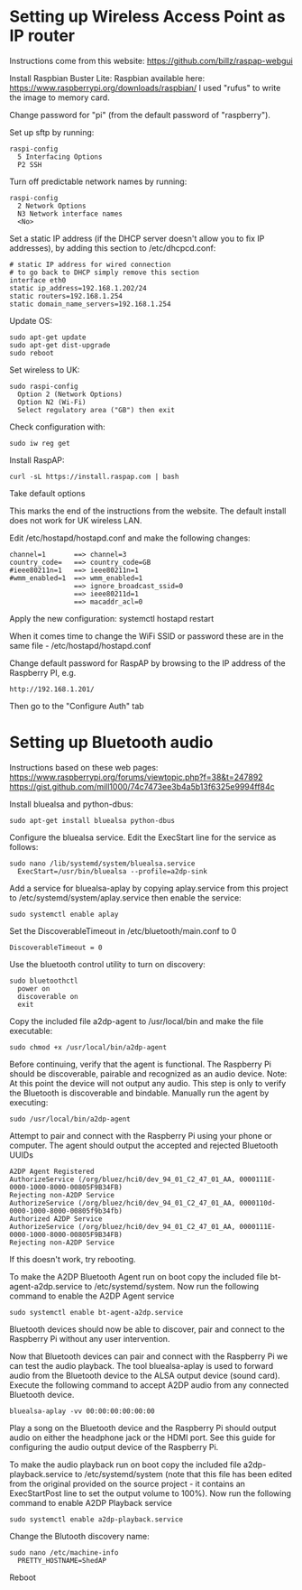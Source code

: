 Setting up Wireless Access Point as IP router
=============================================

Instructions come from this website:
https://github.com/billz/raspap-webgui

Install Raspbian Buster Lite:
Raspbian available here: https://www.raspberrypi.org/downloads/raspbian/
I used "rufus" to write the image to memory card.

Change password for "pi" (from the default password of "raspberry").

Set up sftp by running:
```
raspi-config
  5 Interfacing Options
  P2 SSH
```

Turn off predictable network names by running:
```
raspi-config
  2 Network Options
  N3 Network interface names
  <No>
```

Set a static IP address (if the DHCP server doesn't allow you
to fix IP addresses), by adding this section to /etc/dhcpcd.conf:
```
# static IP address for wired connection
# to go back to DHCP simply remove this section
interface eth0
static ip_address=192.168.1.202/24
static routers=192.168.1.254
static domain_name_servers=192.168.1.254
```

Update OS:
```
sudo apt-get update
sudo apt-get dist-upgrade
sudo reboot
```

Set wireless to UK:
```
sudo raspi-config
  Option 2 (Network Options)
  Option N2 (Wi-Fi)
  Select regulatory area ("GB") then exit
```
Check configuration with:
```
sudo iw reg get
```

Install RaspAP:
```
curl -sL https://install.raspap.com | bash
```
Take default options

This marks the end of the instructions from the website.
The default install does not work for UK wireless LAN.

Edit /etc/hostapd/hostapd.conf and make the following changes:

```
channel=1       ==> channel=3
country_code=   ==> country_code=GB
#ieee80211n=1   ==> ieee80211n=1
#wmm_enabled=1  ==> wmm_enabled=1
                ==> ignore_broadcast_ssid=0
                ==> ieee80211d=1
                ==> macaddr_acl=0
```

Apply the new configuration:
  systemctl hostapd restart

When it comes time to change the WiFi SSID or password these
are in the same file - /etc/hostapd/hostapd.conf

Change default password for RaspAP by browsing to the IP
address of the Raspberry PI, e.g.
```
http://192.168.1.201/
```
Then go to the "Configure Auth" tab


Setting up Bluetooth audio
==========================

Instructions based on these web pages:
https://www.raspberrypi.org/forums/viewtopic.php?f=38&t=247892
https://gist.github.com/mill1000/74c7473ee3b4a5b13f6325e9994ff84c

Install bluealsa and python-dbus:
```
sudo apt-get install bluealsa python-dbus
```

Configure the bluealsa service. Edit the ExecStart line for the service as follows:
```
sudo nano /lib/systemd/system/bluealsa.service
  ExecStart=/usr/bin/bluealsa --profile=a2dp-sink
```

Add a service for bluealsa-aplay by copying aplay.service
from this project to /etc/systemd/system/aplay.service then
enable the service:
```
sudo systemctl enable aplay
```

Set the DiscoverableTimeout in /etc/bluetooth/main.conf to 0
```
DiscoverableTimeout = 0
```

Use the bluetooth control utility to turn on discovery:
```
sudo bluetoothctl
  power on
  discoverable on
  exit
```

Copy the included file a2dp-agent to /usr/local/bin 
and make the file executable:
```
sudo chmod +x /usr/local/bin/a2dp-agent
```

Before continuing, verify that the agent is functional. 
The Raspberry Pi should be discoverable, pairable and 
recognized as an audio device. Note: At this point the 
device will not output any audio.  This step is only to 
verify the Bluetooth is discoverable and bindable.
Manually run the agent by executing:
```
sudo /usr/local/bin/a2dp-agent
```
Attempt to pair and connect with the Raspberry Pi using your phone or computer.
The agent should output the accepted and rejected Bluetooth UUIDs

```
A2DP Agent Registered
AuthorizeService (/org/bluez/hci0/dev_94_01_C2_47_01_AA, 0000111E-0000-1000-8000-00805F9B34FB)
Rejecting non-A2DP Service
AuthorizeService (/org/bluez/hci0/dev_94_01_C2_47_01_AA, 0000110d-0000-1000-8000-00805f9b34fb)
Authorized A2DP Service
AuthorizeService (/org/bluez/hci0/dev_94_01_C2_47_01_AA, 0000111E-0000-1000-8000-00805F9B34FB)
Rejecting non-A2DP Service
```

If this doesn't work, try rebooting.

To make the A2DP Bluetooth Agent run on boot copy the included 
file bt-agent-a2dp.service to /etc/systemd/system. Now run the 
following command to enable the A2DP Agent service
```
sudo systemctl enable bt-agent-a2dp.service
```
Bluetooth devices should now be able to discover, pair and connect 
to the Raspberry Pi without any user intervention.

Now that Bluetooth devices can pair and connect with the Raspberry Pi 
we can test the audio playback. The tool bluealsa-aplay is used to 
forward audio from the Bluetooth device to the ALSA output device (sound card).
Execute the following command to accept A2DP audio from any connected Bluetooth device.
```
bluealsa-aplay -vv 00:00:00:00:00:00
```
Play a song on the Bluetooth device and the Raspberry Pi should output audio on 
either the headphone jack or the HDMI port. See this guide for configuring the 
audio output device of the Raspberry Pi.

To make the audio playback run on boot copy the included file a2dp-playback.service 
to /etc/systemd/system (note that this file has been edited from the original
provided on the source project - it contains an ExecStartPost line to set
the output volume to 100%). Now run the following command to enable A2DP Playback service
```
sudo systemctl enable a2dp-playback.service
```

Change the Blutooth discovery name:
```
sudo nano /etc/machine-info   
  PRETTY_HOSTNAME=ShedAP
 ```

Reboot

